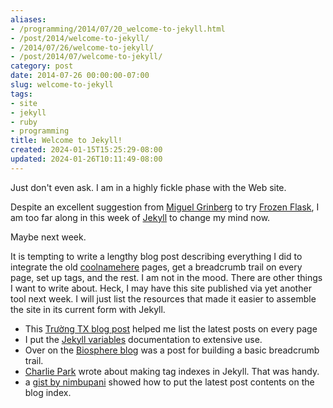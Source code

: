 ```yaml
---
aliases:
- /programming/2014/07/20_welcome-to-jekyll.html
- /post/2014/welcome-to-jekyll/
- /2014/07/26/welcome-to-jekyll/
- /post/2014/07/welcome-to-jekyll/
category: post
date: 2014-07-26 00:00:00-07:00
slug: welcome-to-jekyll
tags:
- site
- jekyll
- ruby
- programming
title: Welcome to Jekyll!
created: 2024-01-15T15:25:29-08:00
updated: 2024-01-26T10:11:49-08:00
---
```


Just don't even ask. I am in a highly fickle phase with the Web site.

<!--more-->

Despite an excellent suggestion from [Miguel Grinberg](http://blog.miguelgrinberg.com/) to try [Frozen Flask](http://pythonhosted.org/Frozen-Flask/), I am too far along in this week of [Jekyll](../../../card/Jekyll.md) to change  my mind now.

Maybe next week.

It is tempting to write a lengthy blog post describing everything I did to  integrate the old [coolnamehere](../../../card/coolnamehere.md) pages, get a breadcrumb trail on every page, set up tags, and the rest. I am not in the mood. There are other things I want to write about. Heck, I may have this site published via  yet another tool next week. I will just list the resources that made it  easier to assemble the site in its current form with Jekyll.

* This [Trường TX blog post](https://truongtx.me/2012/12/27/jekyll-create-a-list-of-lastest-posts) helped me list the latest posts on every page
* I put the [Jekyll variables](http://jekyllrb.com/docs/variables/) documentation to extensive use.
* Over on the [Biosphere blog](http://biosphere.cc/software-engineering/jekyll-breadcrumbs-navigation-plugin/) was a post for building a basic breadcrumb trail.
* [Charlie Park](http://charliepark.org/tags-in-jekyll/) wrote about making tag indexes in Jekyll. That was handy.
* a [gist by nimbupani](https://gist.github.com/nimbupani/1421828) showed how to put the latest post contents on the blog index.
